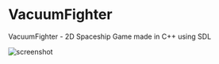 # VacuumFighter
VacuumFighter - 2D Spaceship Game made in C++ using SDL

![screenshot](VacuumFighter/screen.png)
